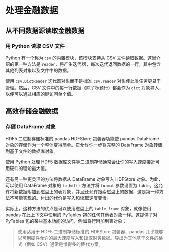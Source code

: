 # 处理金融数据

## 从不同数据源读取金融数据

### 用 Python 读取 CSV 文件

Python 有一个称为 `csv` 的内置模块，该模块支持从 CSV 文件读取数据。这里介绍的第一种方法是 `reader`，将产生迭代器，每次迭代返回数据的一行，其中包含其他列表对象以及文件中的数据。

使用 `csv.DictReader` 迭代器对象而不是标准 `csv.reader` 对象使此类任务更易于管理。然后，CSV 文件中的每一行数据（除了标题行）都会作为 `dict` 对象导入，以便可以通过相应的键访问单个值。

## 高效存储金融数据

### 存储 DataFrame 对象

HDF5 二进制存储标准的 pandas HDFStore 包装器功能使 pandas DataFrame 对象的存储作为一个整体变得简单。它允许你一步将完整的 DataFrame 对象转储到基于文件的数据库对象。

使用 Python 处理 HDF5 数据库文件等二进制存储通常会让你的写入速度接近可用硬件的理论最大值。

还有另一种更灵活的方法将数据从 DataFrame 对象写入 HDFStore 对象。为此，可以使用 DataFrame 对象的 `to_hdf()` 方法并将 `format` 参数设置为 `table`。这允许将新数据附加到磁盘上的表对象，并且还允许搜索磁盘上的数据，这是第一种方法不可能实现的。付出的代价是写入和读取速度变慢。

实际上，这种方法的优点是可以使用磁盘上的 `table_frame` 对象，就像使用 pandas 在此上下文中使用的 PyTables 包的任何其他表对象一样。这提供了对 PyTables 包的某些基本功能的访问，例如将行附加到表对象：

> 使用适用于 HDF5 二进制存储标准的 HDFStore 包装器，pandas 几乎能够以可用硬件允许的最大速度写入和读取财务数据。导出为其他基于文件的格式（例如 CSV）通常是慢得多的替代方案。
